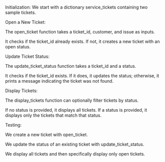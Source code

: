 Initialization: We start with a dictionary service_tickets containing two sample tickets.

Open a New Ticket:

The open_ticket function takes a ticket_id, customer, and issue as inputs.

It checks if the ticket_id already exists. If not, it creates a new ticket with an open status.

Update Ticket Status:

The update_ticket_status function takes a ticket_id and a status.

It checks if the ticket_id exists. If it does, it updates the status; otherwise, it prints a message indicating the ticket was not found.

Display Tickets:

The display_tickets function can optionally filter tickets by status.

If no status is provided, it displays all tickets. If a status is provided, it displays only the tickets that match that status.

Testing:

We create a new ticket with open_ticket.

We update the status of an existing ticket with update_ticket_status.

We display all tickets and then specifically display only open tickets.
